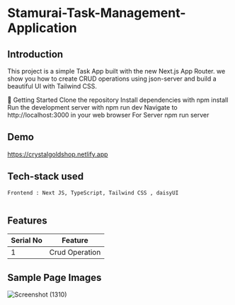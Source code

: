 # Stamurai-Task-Management-Application
**Introduction**
---
This project is a simple Task App built with the new Next.js App Router.  we show you how to create CRUD operations using json-server and build a beautiful UI with Tailwind CSS.

🚀 Getting Started
Clone the repository
Install dependencies with npm install
Run the development server with npm run dev
Navigate to http://localhost:3000 in your web browser
For Server npm run server

## Demo

https://crystalgoldshop.netlify.app

##  Tech-stack used
  
   ```
Frontend : Next JS, TypeScript, Tailwind CSS , daisyUI


   ```
## Features

 | Serial No            | Feature                                                              |
| ----------------- | ------------------------------------------------------------------ |
| 1 | Crud Operation |


  **Sample Page Images**
  ---
  ![Screenshot (1310)](https://github.com/deep1524/Stamurai/assets/105913793/47d1007a-5ef0-46c0-b5de-07ce0bbc4ff8)



  
